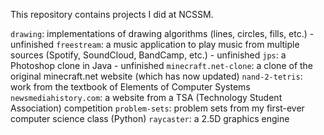 This repository contains projects I did at NCSSM.

`drawing`: implementations of drawing algorithms (lines, circles, fills, etc.) - unfinished
`freestream`: a music application to play music from multiple sources (Spotify, SoundCloud, BandCamp, etc.) - unfinished
`jps`: a Photoshop clone in Java - unfinished
`minecraft.net-clone`: a clone of the original minecraft.net website (which has now updated)
`nand-2-tetris`: work from the textbook of Elements of Computer Systems
`newsmediahistory.com`: a website from a TSA (Technology Student Association) competition
`problem-sets`: problem sets from my first-ever computer science class (Python)
`raycaster`: a 2.5D graphics engine
